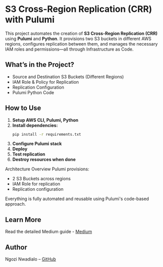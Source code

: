 # S3 Cross-Region Replication (CRR) with Pulumi

This project automates the creation of **S3 Cross-Region Replication (CRR)** using **Pulumi** and **Python**. It provisions two S3 buckets in different AWS regions, configures replication between them, and manages the necessary IAM roles and permissions—all through Infrastructure as Code.

## What’s in the Project?

- Source and Destination S3 Buckets (Different Regions)
- IAM Role & Policy for Replication
- Replication Configuration
- Pulumi Python Code

## How to Use

1. **Setup AWS CLI, Pulumi, Python**
2. **Install dependencies:**
   ```bash
   pip install -r requirements.txt
3. **Configure Pulumi stack**
4. **Deploy**
5. **Test replication**
6. **Destroy resources when done**

Architecture Overview
Pulumi provisions:
- 2 S3 Buckets across regions
- IAM Role for replication
- Replication configuration

Everything is fully automated and reusable using Pulumi's code-based approach.

## Learn More
Read the detailed Medium guide - [Medium](https://medium.com/@nwadialongozi/automating-s3-cross-region-replication-crr-with-pulumi-step-by-step-guide-03a81e1ec8e9)

## Author
Ngozi Nwadialo – [GitHub](https://github.com/Ngozi-N)


